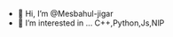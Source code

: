 - 👋 Hi, I’m @Mesbahul-jigar
- 👀 I’m interested in ... C++,Python,Js,NlP

<!---
Mesbahul-jigar/Mesbahul-jigar is a ✨ special ✨ repository because its `README.md` (this file) appears on your GitHub profile.
You can click the Preview link to take a look at your changes.
--->
